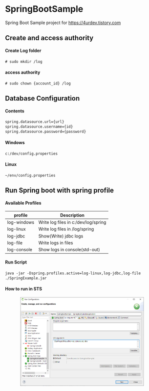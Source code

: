 # SpringBootSample
Spring Boot Sample project for https://4urdev.tistory.com


## Create and access authority

#### Create Log folder
```
# sudo mkdir /log
```
#### access authority
```
# sudo chown {account_id} /log
```



## Database Configuration

#### Contents

```
spring.datasource.url={url}
spring.datasource.username={id}
spring.datasource.password={password}
```

#### Windows
```
c:/dev/config.properties
```
#### Linux
```
~/env/config.properties
```



## Run Spring boot with spring profile

#### Available Profiles
profile | Description
--------|-------------
log-windows | Write log files in c:/dev/log/spring
log-linux | Write log files in /log/spring
log-jdbc | Show(Write) jdbc logs
log-file | Write logs in files
log-console | Show logs in console(std-out)

#### Run Script
```
java -jar -Dspring.profiles.active=log-linux,log-jdbc,log-file ./SpringExample.jar
```

#### How to run in STS

<p align="center">
  <img width="80%" src="./etc/img/001_run_configuration_for_sts.PNG">
</p>
